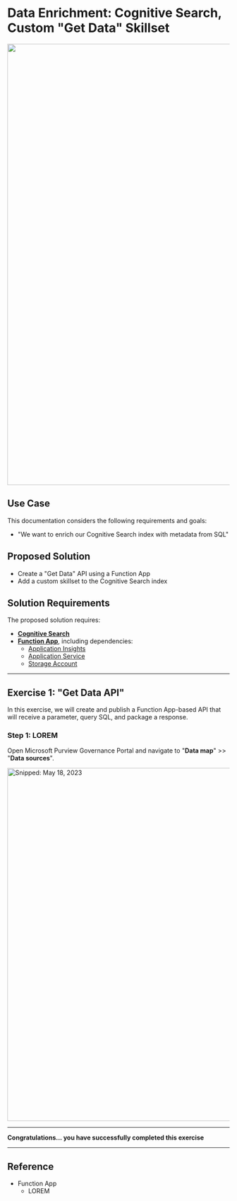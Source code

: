 # Data Enrichment: Cognitive Search, Custom "Get Data" Skillset

<img src="https://github.com/richchapler/AzureSolutions/assets/44923999/ee4be331-4ba9-47ce-a891-d146710430b7" width="1000" />

## Use Case
This documentation considers the following requirements and goals:
* "We want to enrich our Cognitive Search index with metadata from SQL"

## Proposed Solution
* Create a "Get Data" API using a Function App
* Add a custom skillset to the Cognitive Search index

## Solution Requirements
The proposed solution requires:
* [**Cognitive Search**](https://azure.microsoft.com/en-us/products/search)
* [**Function App**](https://learn.microsoft.com/en-us/azure/azure-functions/functions-overview), including dependencies:
  * [Application Insights](https://learn.microsoft.com/en-us/azure/azure-monitor/app/app-insights-overview)
  * [Application Service](https://learn.microsoft.com/en-us/azure/app-service/)
  * [Storage Account](Infrastructure_StorageAccount.md)

-----

## Exercise 1: "Get Data API"
In this exercise, we will create and publish a Function App-based API that will receive a parameter, query SQL, and package a response.

### Step 1: LOREM

Open Microsoft Purview Governance Portal and navigate to "**Data map**" >> "**Data sources**".

<img src="https://github.com/richchapler/AzureSolutions/assets/44923999/31d804e0-dc6b-4752-b1d8-6d5329bf9a57" width="800" title="Snipped: May 18, 2023" />

-----

**Congratulations... you have successfully completed this exercise**

-----

## Reference

* Function App
  * LOREM
